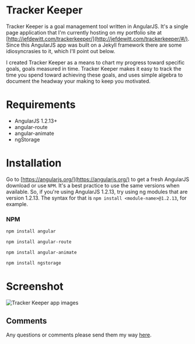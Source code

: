 # Tracker Keeper

Tracker Keeper is a goal management tool written in AngularJS. It's a single page application that I'm currently hosting on my portfolio site at [http://jefdewitt.com/trackerkeeper/](http://jefdewitt.com/trackerkeeper/#/). Since this AngularJS app was built on a Jekyll framework there are some idiosyncrasies to it, which I'll point out below.

I created Tracker Keeper as a means to chart my progress toward specific goals, goals measured in time. Tracker Keeper makes it easy to track the time you spend toward achieving these goals, and uses simple algebra to document the headway your making to keep you motivated. 

# Requirements

- AngularJS 1.2.13+
- angular-route
- angular-animate
- ngStorage

# Installation

Go to [https://angularjs.org/](https://angularjs.org/) to get a fresh AngularJS download or use `NPM`. It's a best practice to use the same versions when available. So, if you're using AngularJS 1.2.13, try using ng modules that are version 1.2.13. The syntax for that is `npm install <module-name>@1.2.13`, for example.

### NPM

```bash
npm install angular
```

```bash
npm install angular-route
```

```bash
npm install angular-animate
```

```bash
npm install ngstorage
```

## 

# Screenshot

![Tracker Keeper app images](trackerkeeper.jpg?raw=true "Tracker Keeper app images")

## Comments

Any questions or comments please send them my way [here](http://www.jefdewitt.com/connect).

